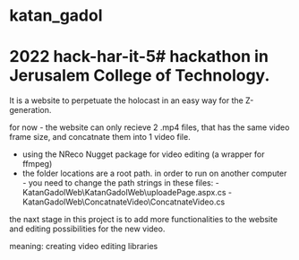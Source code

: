 # katan_gadol
# 2022 hack-har-it-5# hackathon in Jerusalem College of Technology.

It is a website to perpetuate the holocast in an easy way for the Z-generation.

for now - the website can only recieve 2 .mp4 files, that has the same video frame size,
and concatnate them into 1 video file.

* using the NReco Nugget package for video editing (a wrapper for ffmpeg)
* the folder locations are a root path.
in order to run on another computer - you need to change the path strings in these files:
	-KatanGadolWeb\KatanGadolWeb\uploadePage.aspx.cs
	-KatanGadolWeb\ConcatnateVideo\ConcatnateVideo.cs

the naxt stage in this project is to add more functionalities to the website
and editing possibilities for the new video.

meaning: creating video editing libraries
